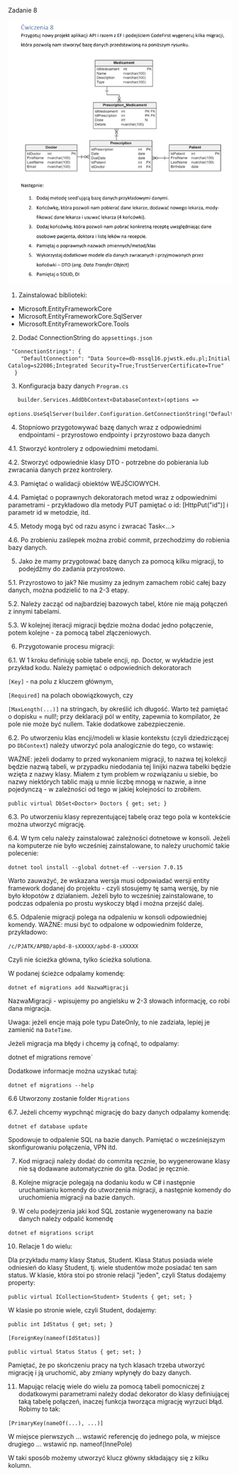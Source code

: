Zadanie 8

![img.png](img.png)

1. Zainstalować biblioteki: 
* Microsoft.EntityFrameworkCore
* Microsoft.EntityFrameworkCore.SqlServer
* Microsoft.EntityFrameworkCore.Tools

2. Dodać ConnectionString do `appsettings.json`
```
 "ConnectionStrings": {
    "DefaultConnection": "Data Source=db-mssql16.pjwstk.edu.pl;Initial Catalog=s22086;Integrated Security=True;TrustServerCertificate=True"
  }
```

3. Konfiguracja bazy danych `Program.cs`
```
   builder.Services.AddDbContext<DatabaseContext>(options =>
   options.UseSqlServer(builder.Configuration.GetConnectionString("DefaultConnection")));
```

4. Stopniowo przygotowywać bazę danych wraz z odpowiednimi endpointami - przyrostowo endpointy i przyrostowo baza danych

4.1. Stworzyć kontrolery z odpowiednimi metodami.
    
4.2. Stworzyć odpowiednie klasy DTO - potrzebne do pobierania lub zwracania danych przez kontrolery.

4.3. Pamiętać o walidacji obiektów WEJŚCIOWYCH.

4.4. Pamiętać o poprawnych dekoratorach metod wraz z odpowiednimi parametrami - przykładowo dla metody PUT pamiętać o id: [HttpPut("id")] i parametr id w metodzie, itd.

4.5. Metody mogą być od razu async i zwracać Task<...>

4.6. Po zrobieniu zaślepek można zrobić commit, przechodzimy do robienia bazy danych.

5. Jako że mamy przygotować bazę danych za pomocą kilku migracji, to podejdźmy do zadania przyrostowo.

5.1. Przyrostowo to jak? Nie musimy za jednym zamachem robić całej bazy danych, można podzielić to na 2-3 etapy.

5.2. Należy zacząć od najbardziej bazowych tabel, które nie mają połączeń z innymi tabelami.

5.3. W kolejnej iteracji migracji będzie można dodać jedno połączenie, potem kolejne - za pomocą tabel złączeniowych.

6. Przygotowanie procesu migracji:

6.1. W 1 kroku definiuję sobie tabele encji, np. Doctor, w wykładzie jest przykład kodu. Należy pamiętać o odpowiednich dekoratorach 

`[Key]` - na polu z kluczem głównym, 

`[Required]` na polach obowiązkowych, czy 

`[MaxLength(...)]` na stringach, by określić ich długość. Warto też pamiętać o dopisku = null!; przy deklaracji pól w entity, zapewnia to kompilator, że pole nie może być nullem. Takie dodatkowe zabezpieczenie.

6.2. Po utworzeniu klas encji/modeli w klasie kontekstu (czyli dziedziczącej po `DbContext`) należy utworzyć pola analogicznie do tego, co wstawię:

WAŻNE: jeżeli dodamy to przed wykonaniem migracji, to nazwa tej kolekcji będzie nazwą tabeli, w przypadku niedodania tej linijki nazwa tabelki będzie wzięta z nazwy klasy. Miałem z tym problem w rozwiązaniu u siebie, bo nazwy niektórych tablic mają u mnie liczbę mnogą w nazwie, a inne pojedynczą - w zależności od tego w jakiej kolejności to zrobiłem.

```public virtual DbSet<Doctor> Doctors { get; set; }```

6.3. Po utworzeniu klasy reprezentującej tabelę oraz tego pola w kontekście można utworzyć migrację.

6.4. W tym celu należy zainstalować zależności dotnetowe w konsoli. Jeżeli na komputerze nie było wcześniej zainstalowane, to należy uruchomić takie polecenie:

`dotnet tool install --global dotnet-ef --version 7.0.15`

Warto zauważyć, że wskazana wersja musi odpowiadać wersji entity framework dodanej do projektu - czyli stosujemy tę samą wersję, by nie było kłopotów z działaniem.
Jeżeli było to wcześniej zainstalowane, to podczas odpalenia po prostu wyskoczy błąd i można przejść dalej.

6.5. Odpalenie migracji polega na odpaleniu w konsoli odpowiedniej komendy. WAŻNE: musi być to odpalone w odpowiednim folderze, przykładowo:

`/c/PJATK/APBD/apbd-8-sXXXXX/apbd-8-sXXXXX`

Czyli nie ścieżka główna, tylko ścieżka solutiona.

W podanej ścieżce odpalamy komendę:

`dotnet ef migrations add NazwaMigracji`

NazwaMigracji - wpisujemy po angielsku w 2-3 słowach informację, co robi dana migracja.

Uwaga: jeżeli encje mają pole typu DateOnly, to nie zadziała, lepiej je zamienić na `DateTime`.

Jeżeli migracja ma błędy i chcemy ją cofnąć, to odpalamy:

dotnet ef migrations remove`

Dodatkowe informacje można uzyskać tutaj:

`dotnet ef migrations --help`

6.6 Utworzony zostanie folder `Migrations`

6.7. Jeżeli chcemy wypchnąć migrację do bazy danych odpalamy komendę:

`dotnet ef database update`

Spodowuje to odpalenie SQL na bazie danych. Pamiętać o wcześniejszym skonfigurowaniu połączenia, VPN itd.

7. Kod migracji należy dodać do commita ręcznie, bo wygenerowane klasy nie są dodawane automatycznie do gita. Dodać je ręcznie.

8. Kolejne migracje polegają na dodaniu kodu w C# i następnie uruchamianiu komendy do utworzenia migracji, a następnie komendy do uruchomienia migracji na bazie danych.

9. W celu podejrzenia jaki kod SQL zostanie wygenerowany na bazie danych należy odpalić komendę

`dotnet ef migrations script`

10. Relacje 1 do wielu:

Dla przykładu mamy klasy Status, Student. Klasa Status posiada wiele odniesień do klasy Student, tj. wiele studentów może posiadać ten sam status.
W klasie, która stoi po stronie relacji "jeden", czyli Status dodajemy property:

`public virtual ICollection<Student> Students { get; set; }`

W klasie po stronie wiele, czyli Student, dodajemy:

`public int IdStatus { get; set; }`

`[ForeignKey(nameof(IdStatus)]`

`public virtual Status Status { get; set; }`

Pamiętać, że po skończeniu pracy na tych klasach trzeba utworzyć migrację i ją uruchomić, aby zmiany wpłynęły do bazy danych.

11. Mapując relację wiele do wielu za pomocą tabeli pomocniczej z dodatkowymi parametrami należy dodać dekorator do klasy definiującej taką tabelę połączeń, inaczej funkcja tworząca migrację wyrzuci błąd.
    Robimy to tak:

`[PrimaryKey(nameOf(...), ...)]`

W miejsce pierwszych ... wstawić referencję do jednego pola, w miejsce drugiego ... wstawić np. nameof(InnePole)

W taki sposób możemy utworzyć klucz główny składający się z kilku kolumn.